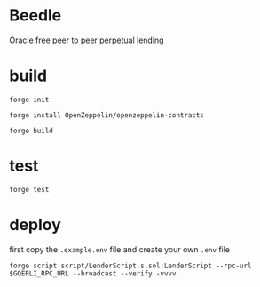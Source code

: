 # Beedle
Oracle free peer to peer perpetual lending

# build
`forge init`

`forge install OpenZeppelin/openzeppelin-contracts`

`forge build`

# test
`forge test`

# deploy
first copy the `.example.env` file and create your own `.env` file

`forge script script/LenderScript.s.sol:LenderScript --rpc-url $GOERLI_RPC_URL --broadcast --verify -vvvv`
